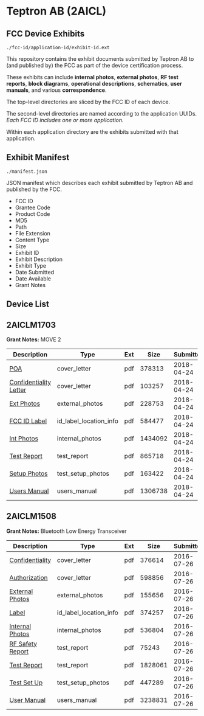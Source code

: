 # Teptron AB (2AICL)
## FCC Device Exhibits

```
./fcc-id/application-id/exhibit-id.ext
```

This repository contains the exhibit documents submitted by Teptron AB to (and published by) the FCC as part of the device certification process.

These exhibits can include **internal photos**, **external photos**, **RF test reports**, **block diagrams**, **operational descriptions**, **schematics**, **user manuals**, and various **correspondence**.

The top-level directories are sliced by the FCC ID of each device.

The second-level directories are named according to the application UUIDs. *Each FCC ID includes one or more application.*

Within each application directory are the exhibits submitted with that application. 

## Exhibit Manifest

```
./manifest.json
```

JSON manifest which describes each exhibit submitted by Teptron AB and published by the FCC.

- FCC ID
- Grantee Code
- Product Code
- MD5
- Path
- File Extension
- Content Type
- Size
- Exhibit ID
- Exhibit Description
- Exhibit Type
- Date Submitted
- Date Available
- Grant Notes

## Device List
## 2AICLM1703
**Grant Notes:** MOVE 2

| Description | Type | Ext | Size | Submitted | Available |
| ----------- | ---- | --- | ---- | --------- | --------- |
| [POA](2AICLM1703/9e68e2ef78f78777675180715f6924ff/3828000.pdf) | cover_letter | pdf | 378313 | 2018-04-24 | 2018-04-24 |
| [Confidentiality Letter](2AICLM1703/9e68e2ef78f78777675180715f6924ff/3828002.pdf) | cover_letter | pdf | 103257 | 2018-04-24 | 2018-04-24 |
| [Ext Photos](2AICLM1703/9e68e2ef78f78777675180715f6924ff/3828004.pdf) | external_photos | pdf | 228753 | 2018-04-24 | 2018-04-24 |
| [FCC ID Label](2AICLM1703/9e68e2ef78f78777675180715f6924ff/3828005.pdf) | id_label_location_info | pdf | 584477 | 2018-04-24 | 2018-04-24 |
| [Int Photos](2AICLM1703/9e68e2ef78f78777675180715f6924ff/3828006.pdf) | internal_photos | pdf | 1434092 | 2018-04-24 | 2018-04-24 |
| [Test Report](2AICLM1703/9e68e2ef78f78777675180715f6924ff/3828009.pdf) | test_report | pdf | 865718 | 2018-04-24 | 2018-04-24 |
| [Setup Photos](2AICLM1703/9e68e2ef78f78777675180715f6924ff/3828010.pdf) | test_setup_photos | pdf | 163422 | 2018-04-24 | 2018-04-24 |
| [Users Manual](2AICLM1703/9e68e2ef78f78777675180715f6924ff/3828011.pdf) | users_manual | pdf | 1306738 | 2018-04-24 | 2018-04-24 |
## 2AICLM1508
**Grant Notes:** Bluetooth Low Energy Transceiver

| Description | Type | Ext | Size | Submitted | Available |
| ----------- | ---- | --- | ---- | --------- | --------- |
| [Confidentiality](2AICLM1508/9e30b3a884ee04bebac24bed11e3a4fd/3076744.pdf) | cover_letter | pdf | 376614 | 2016-07-26 | 2016-07-30 |
| [Authorization](2AICLM1508/9e30b3a884ee04bebac24bed11e3a4fd/3076745.pdf) | cover_letter | pdf | 598856 | 2016-07-26 | 2016-07-30 |
| [External Photos](2AICLM1508/9e30b3a884ee04bebac24bed11e3a4fd/3076746.pdf) | external_photos | pdf | 155656 | 2016-07-26 | 2016-07-30 |
| [Label](2AICLM1508/9e30b3a884ee04bebac24bed11e3a4fd/3076748.pdf) | id_label_location_info | pdf | 374257 | 2016-07-26 | 2016-07-30 |
| [Internal Photos](2AICLM1508/9e30b3a884ee04bebac24bed11e3a4fd/3076747.pdf) | internal_photos | pdf | 536804 | 2016-07-26 | 2016-07-30 |
| [RF Safety Report](2AICLM1508/9e30b3a884ee04bebac24bed11e3a4fd/3076751.pdf) | test_report | pdf | 75243 | 2016-07-26 | 2016-07-30 |
| [Test Report](2AICLM1508/9e30b3a884ee04bebac24bed11e3a4fd/3076754.pdf) | test_report | pdf | 1828061 | 2016-07-26 | 2016-07-30 |
| [Test Set Up](2AICLM1508/9e30b3a884ee04bebac24bed11e3a4fd/3076753.pdf) | test_setup_photos | pdf | 447289 | 2016-07-26 | 2016-07-30 |
| [User Manual](2AICLM1508/9e30b3a884ee04bebac24bed11e3a4fd/3076755.pdf) | users_manual | pdf | 3238831 | 2016-07-26 | 2016-07-30 |
